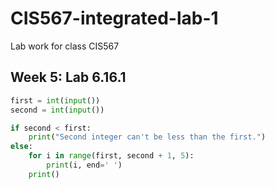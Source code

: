 # CIS567-integrated-lab-1
Lab work for class CIS567

## Week 5: Lab 6.16.1
```python
first = int(input())
second = int(input())

if second < first:
    print("Second integer can't be less than the first.")
else:
    for i in range(first, second + 1, 5):
        print(i, end=' ')
    print()
```
